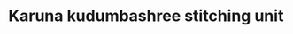 ---
title: "Karuna kudumbashree stitching unit"
url: /thiruvananthapuram/karuna-kudumbashree-stitching-unit/
shop: tailor
---